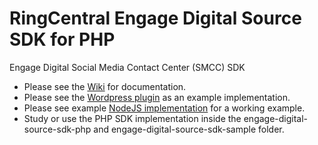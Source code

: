 # RingCentral Engage Digital Source SDK for PHP

Engage Digital Social Media Contact Center (SMCC) SDK

* Please see the [Wiki](https://github.com/ringcentral/engage-digital-source-sdk/wiki) for documentation.
* Please see the [Wordpress plugin](https://github.com/dimelo/wordpress-smcc-sdk) as an example implementation.
* Please see example [NodeJS implementation](https://github.com/ringcentral-tutorials/engage-digital-source-sdk-demo) for a working example.
* Study or use the PHP SDK implementation inside the engage-digital-source-sdk-php and engage-digital-source-sdk-sample folder.
